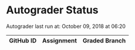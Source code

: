 # Autograder Status
Autograder last run at: October 09, 2018 at 06:20

| GitHub ID | Assignment | Graded Branch |
|-----------|------------|---------------|
